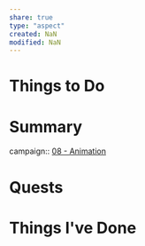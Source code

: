 ```yaml
---
share: true
type: "aspect"
created: NaN 
modified: NaN
---
```


# Things to Do

# Summary
campaign:: [08 - Animation](./08%20-%20Animation.md)

# Quests

# Things I've Done

